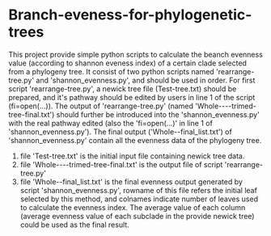 # Branch-eveness-for-phylogenetic-trees
 This project provide simple python scripts to calculate the beanch evenness value (according to shannon eveness index) of a certain clade selected from a phylogeny tree. It consist of two python scripts named 'rearrange-tree.py' and 'shannon_evenness.py', and should be used in order. For first script 'rearrange-tree.py', a newick tree file (Test-tree.txt) should be prepared, and it's pathway should be edited by users in line 1 of the script (fi=open(...)). The output of 'rearrange-tree.py' (named 'Whole----trimed-tree-final.txt') should further be introduced into the 'shannon_evenness.py' with the real pathway edited (also the 'fi=open(...)' in line 1 of 'shannon_evenness.py'). The final output ('Whole--final_list.txt') of 'shannon_evenness.py' contain all the evenness data of the phylogeny tree.
1. file 'Test-tree.txt' is the initial input file containing newick tree data.
2. file 'Whole----trimed-tree-final.txt' is the output file of script 'rearrange-tree.py'
3. file 'Whole--final_list.txt' is the final evenness output generated by script 'shannon_evenness.py', rowname of this file refers the initial leaf selected by this method, and colnames indicate number of leaves used to calculate the evenness index. The average value of each column (average evenness value of each subclade in the provide newick tree) could be used as the final result.
